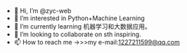 - 👋 Hi, I’m @zyc-web
- 👀 I’m interested in Python+Machine Learning
- 🌱 I’m currently learning 机器学习和大数据应用。
- 💞️ I’m looking to collaborate on sth inspiring.
- 📫 How to reach me ->>>my e-mail:1227211599@qq.com

<!---
zyc-web/zyc-web is a ✨ special ✨ repository because its `README.md` (this file) appears on your GitHub profile.
You can click the Preview link to take a look at your changes.
--->
